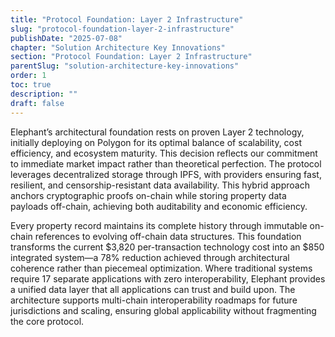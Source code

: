 ```yaml
---
title: "Protocol Foundation: Layer 2 Infrastructure"
slug: "protocol-foundation-layer-2-infrastructure"
publishDate: "2025-07-08"
chapter: "Solution Architecture Key Innovations"
section: "Protocol Foundation: Layer 2 Infrastructure"
parentSlug: "solution-architecture-key-innovations"
order: 1
toc: true
description: ""
draft: false
---
```


Elephant’s architectural foundation rests on proven Layer 2 technology, initially deploying on Polygon for its optimal
balance of scalability, cost efficiency, and ecosystem maturity. This decision reflects our commitment to immediate
market impact rather than theoretical perfection. The protocol leverages decentralized storage through IPFS, with
providers ensuring fast, resilient, and censorship-resistant data availability. This hybrid approach anchors
cryptographic proofs on-chain while storing property data payloads off-chain, achieving both auditability and economic
efficiency.

Every property record maintains its complete history through immutable on-chain references to evolving off-chain data
structures. This foundation transforms the current $3,820 per-transaction technology cost into an $850 integrated
system—a 78% reduction achieved through architectural coherence rather than piecemeal optimization. Where traditional
systems require 17 separate applications with zero interoperability, Elephant provides a unified data layer that all
applications can trust and build upon. The architecture supports multi-chain interoperability roadmaps for future
jurisdictions and scaling, ensuring global applicability without fragmenting the core protocol.
